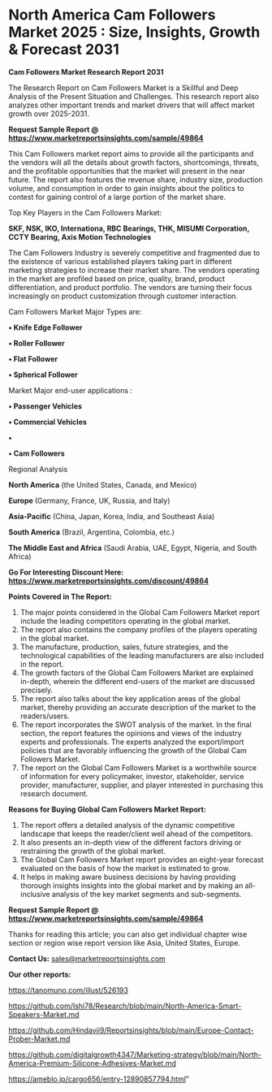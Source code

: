 # North America Cam Followers Market 2025 : Size, Insights, Growth & Forecast 2031

<strong>Cam Followers Market Research Report 2031</strong>

The Research Report on Cam Followers Market is a Skillful and Deep Analysis of the Present Situation and Challenges. This research report also analyzes other important trends and market drivers that will affect market growth over 2025-2031.

<strong>Request Sample Report @ <a href=https://www.marketreportsinsights.com/sample/49864>https://www.marketreportsinsights.com/sample/49864</a></strong>

This Cam Followers market report aims to provide all the participants and the vendors will all the details about growth factors, shortcomings, threats, and the profitable opportunities that the market will present in the near future. The report also features the revenue share, industry size, production volume, and consumption in order to gain insights about the politics to contest for gaining control of a large portion of the market share.

Top Key Players in the Cam Followers Market:

<strong>SKF, NSK, IKO, Internationa, RBC Bearings, THK, MISUMI Corporation, CCTY Bearing, Axis Motion Technologies</strong>

The Cam Followers Industry is severely competitive and fragmented due to the existence of various established players taking part in different marketing strategies to increase their market share. The vendors operating in the market are profiled based on price, quality, brand, product differentiation, and product portfolio. The vendors are turning their focus increasingly on product customization through customer interaction.

Cam Followers Market Major Types are:

<strong>•  Knife Edge Follower

•  Roller Follower

•  Flat Follower

•  Spherical Follower</strong>

Market Major end-user applications :

<strong>•  Passenger Vehicles

•  Commercial Vehicles

•  

•  Cam Followers</strong>

Regional Analysis

</u><strong><b>North America</b></strong> (the United States, Canada, and Mexico)

<strong><b>Europe </b></strong>(Germany, France, UK, Russia, and Italy)

<strong><b>Asia-Pacific</b></strong> (China, Japan, Korea, India, and Southeast Asia)

<strong><b>South America</b></strong> (Brazil, Argentina, Colombia, etc.)

<strong><b>The Middle East and Africa</b></strong> (Saudi Arabia, UAE, Egypt, Nigeria, and South Africa)

<strong>Go For Interesting Discount Here: <a href=https://www.marketreportsinsights.com/discount/49864>https://www.marketreportsinsights.com/discount/49864</a></strong>

<strong>Points Covered in The Report:</strong>
<ol>
  <li>The major points considered in the Global Cam Followers Market report include the leading competitors operating in the global market.</li>
  <li>The report also contains the company profiles of the players operating in the global market.</li>
  <li>The manufacture, production, sales, future strategies, and the technological capabilities of the leading manufacturers are also included in the report.</li>
  <li>The growth factors of the Global Cam Followers Market are explained in-depth, wherein the different end-users of the market are discussed precisely.</li>
  <li>The report also talks about the key application areas of the global market, thereby providing an accurate description of the market to the readers/users.</li>
  <li>The report incorporates the SWOT analysis of the market. In the final section, the report features the opinions and views of the industry experts and professionals. The experts analyzed the export/import policies that are favorably influencing the growth of the Global Cam Followers Market.</li>
  <li>The report on the Global Cam Followers Market is a worthwhile source of information for every policymaker, investor, stakeholder, service provider, manufacturer, supplier, and player interested in purchasing this research document.</li>
</ol>
<strong>Reasons for Buying Global Cam Followers Market Report:</strong>

<ol>
  <li>The report offers a detailed analysis of the dynamic competitive landscape that keeps the reader/client well ahead of the competitors.</li>
  <li>It also presents an in-depth view of the different factors driving or restraining the growth of the global market.</li>
  <li>The Global Cam Followers Market report provides an eight-year forecast evaluated on the basis of how the market is estimated to grow.</li>
  <li>It helps in making aware business decisions by having providing thorough insights insights into the global market and by making an all-inclusive analysis of the key market segments and sub-segments.</li>
</ol>
<strong>Request Sample Report @ <a href=https://www.marketreportsinsights.com/sample/49864>https://www.marketreportsinsights.com/sample/49864</a></strong>


Thanks for reading this article; you can also get individual chapter wise section or region wise report version like Asia, United States, Europe.

<strong>Contact Us:</strong>
sales@marketreportsinsights.com

<strong>Our other reports:</strong>

<a href=https://tanomuno.com/illust/526193>https://tanomuno.com/illust/526193</a>

<a href=https://github.com/Ishi78/Research/blob/main/North-America-Smart-Speakers-Market.md>https://github.com/Ishi78/Research/blob/main/North-America-Smart-Speakers-Market.md</a>

<a href=https://github.com/Hindavii9/Reportsinsights/blob/main/Europe-Contact-Prober-Market.md>https://github.com/Hindavii9/Reportsinsights/blob/main/Europe-Contact-Prober-Market.md</a>

<a href=https://github.com/digitalgrowth4347/Marketing-strategy/blob/main/North-America-Premium-Silicone-Adhesives-Market.md>https://github.com/digitalgrowth4347/Marketing-strategy/blob/main/North-America-Premium-Silicone-Adhesives-Market.md</a>

<a href=https://ameblo.jp/cargo656/entry-12890857794.html>https://ameblo.jp/cargo656/entry-12890857794.html</a>"
